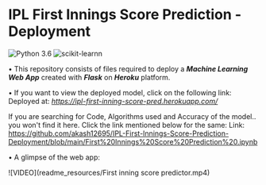 # IPL First Innings Score Prediction - Deployment
![Python 3.6](https://img.shields.io/badge/Python-3.6-brightgreen.svg) ![scikit-learnn](https://img.shields.io/badge/Library-Scikit_Learn-orange.svg)

• This repository consists of files required to deploy a ___Machine Learning Web App___ created with ___Flask___ on ___Heroku___ platform.

• If you want to view the deployed model, click on the following link:<br />
Deployed at: _https://ipl-first-inning-score-pred.herokuapp.com/_

 If you are searching for Code, Algorithms used and Accuracy of the model.. you won't find it here. Click the link mentioned below for the same:
Link: https://github.com/akash12695/IPL-First-Innings-Score-Prediction-Deployment/blob/main/First%20Innings%20Score%20Prediction%20.ipynb

• A glimpse of the web app:

 
  ![VIDEO](readme_resources/First inning score predictor.mp4)
 
